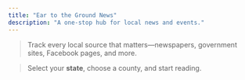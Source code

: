 ```yaml
---
title: "Ear to the Ground News"
description: "A one‑stop hub for local news and events."
---
```


>Track every local source that matters—newspapers, government sites, Facebook pages, and more.  

> Select your **state**, choose a county, and start reading.

